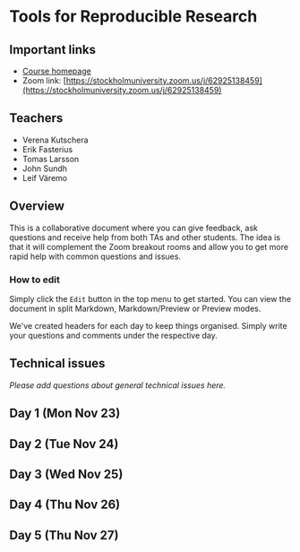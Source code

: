 # Tools for Reproducible Research

## Important links

- [Course homepage](https://nbis-reproducible-research.readthedocs.io/en/latest/)
- Zoom link: [https://stockholmuniversity.zoom.us/j/62925138459](https://stockholmuniversity.zoom.us/j/62925138459)

## Teachers

- Verena Kutschera
- Erik Fasterius
- Tomas Larsson
- John Sundh
- Leif Väremo

## Overview
This is a collaborative document where you can give feedback, ask questions and receive help from both TAs and other students. The idea is that it will complement the Zoom breakout rooms and allow you to get more rapid help with common questions and issues.

### How to edit
Simply click the `Edit` button in the top menu to get started. You can view the document in split Markdown, Markdown/Preview or Preview modes.

We've created headers for each day to keep things organised. Simply write your questions and comments under the respective day.

## Technical issues
_Please add questions about general technical issues here._


## Day 1 (Mon Nov 23)

## Day 2 (Tue Nov 24)

## Day 3 (Wed Nov 25)

## Day 4 (Thu Nov 26)

## Day 5 (Thu Nov 27)

